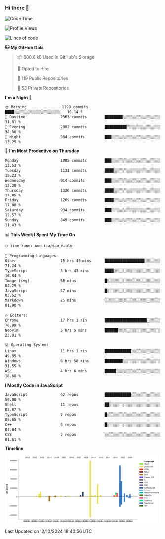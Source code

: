 ### Hi there 👋

<!--START_SECTION:waka-->
![Code Time](http://img.shields.io/badge/Code%20Time-6%2C546%20hrs%2042%20mins-blue)

![Profile Views](http://img.shields.io/badge/Profile%20Views-1-blue)

![Lines of code](https://img.shields.io/badge/From%20Hello%20World%20I%27ve%20Written-3.1%20million%20lines%20of%20code-blue)

**🐱 My GitHub Data** 

> 📦 600.6 kB Used in GitHub's Storage 
 > 
> 💼 Opted to Hire
 > 
> 📜 119 Public Repositories 
 > 
> 🔑 53 Private Repositories 
 > 
**I'm a Night 🦉** 

```text
🌞 Morning                1199 commits        ████░░░░░░░░░░░░░░░░░░░░░   16.14 % 
🌆 Daytime                2363 commits        ████████░░░░░░░░░░░░░░░░░   31.81 % 
🌃 Evening                2882 commits        ██████████░░░░░░░░░░░░░░░   38.80 % 
🌙 Night                  984 commits         ███░░░░░░░░░░░░░░░░░░░░░░   13.25 % 
```
📅 **I'm Most Productive on Thursday** 

```text
Monday                   1005 commits        ███░░░░░░░░░░░░░░░░░░░░░░   13.53 % 
Tuesday                  1131 commits        ████░░░░░░░░░░░░░░░░░░░░░   15.23 % 
Wednesday                914 commits         ███░░░░░░░░░░░░░░░░░░░░░░   12.30 % 
Thursday                 1326 commits        ████░░░░░░░░░░░░░░░░░░░░░   17.85 % 
Friday                   1269 commits        ████░░░░░░░░░░░░░░░░░░░░░   17.08 % 
Saturday                 934 commits         ███░░░░░░░░░░░░░░░░░░░░░░   12.57 % 
Sunday                   849 commits         ███░░░░░░░░░░░░░░░░░░░░░░   11.43 % 
```


📊 **This Week I Spent My Time On** 

```text
🕑︎ Time Zone: America/Sao_Paulo

💬 Programming Languages: 
Other                    15 hrs 45 mins      ██████████████████░░░░░░░   71.24 % 
TypeScript               3 hrs 43 mins       ████░░░░░░░░░░░░░░░░░░░░░   16.84 % 
Image (svg)              56 mins             █░░░░░░░░░░░░░░░░░░░░░░░░   04.29 % 
JavaScript               47 mins             █░░░░░░░░░░░░░░░░░░░░░░░░   03.62 % 
Markdown                 25 mins             ░░░░░░░░░░░░░░░░░░░░░░░░░   01.90 % 

🔥 Editors: 
Chrome                   17 hrs 1 min        ███████████████████░░░░░░   76.99 % 
Neovim                   5 hrs 5 mins        ██████░░░░░░░░░░░░░░░░░░░   23.01 % 

💻 Operating System: 
Linux                    11 hrs 1 min        ████████████░░░░░░░░░░░░░   49.85 % 
Windows                  6 hrs 58 mins       ████████░░░░░░░░░░░░░░░░░   31.55 % 
WSL                      4 hrs 6 mins        █████░░░░░░░░░░░░░░░░░░░░   18.60 % 
```

**I Mostly Code in JavaScript** 

```text
JavaScript               62 repos            ████████████░░░░░░░░░░░░░   50.00 % 
Shell                    11 repos            ██░░░░░░░░░░░░░░░░░░░░░░░   08.87 % 
TypeScript               7 repos             █░░░░░░░░░░░░░░░░░░░░░░░░   05.65 % 
C++                      6 repos             █░░░░░░░░░░░░░░░░░░░░░░░░   04.84 % 
CSS                      2 repos             ░░░░░░░░░░░░░░░░░░░░░░░░░   01.61 % 
```



**Timeline**

![Lines of Code chart](https://raw.githubusercontent.com/jampow/jampow/master/assets/bar_graph.png)


 Last Updated on 12/10/2024 18:40:56 UTC
<!--END_SECTION:waka-->

